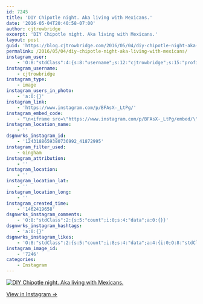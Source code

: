 ```yaml
---
id: 7245
title: 'DIY Chipotle night. Aka living with Mexicans.'
date: '2016-05-04T20:40:58-07:00'
author: cjtrowbridge
excerpt: 'DIY Chipotle night. Aka living with Mexicans.'
layout: post
guid: 'https://blog.cjtrowbridge.com/2016/05/04/diy-chipotle-night-aka-living-with-mexicans/'
permalink: /2016/05/04/diy-chipotle-night-aka-living-with-mexicans/
instagram_user:
    - 'O:8:"stdClass":4:{s:8:"username";s:12:"cjtrowbridge";s:15:"profile_picture";s:96:"https://scontent.cdninstagram.com/t51.2885-19/s150x150/12081186_1759494767611229_280555941_a.jpg";s:2:"id";s:8:"41872995";s:9:"full_name";s:13:"CJ Trowbridge";}'
instagram_username:
    - cjtrowbridge
instagram_type:
    - image
instagram_users_in_photo:
    - 'a:0:{}'
instagram_link:
    - 'https://www.instagram.com/p/BFAsX-_LtPg/'
instagram_embed_code:
    - "\n<iframe src=\"https://www.instagram.com/p/BFAsX-_LtPg/embed/\" width=\"612\" height=\"710\" frameborder=\"0\" scrolling=\"no\" allowtransparency=\"true\" class=\"insta-image-embed\"></iframe>\n"
instagram_location_name:
    - ''
dsgnwrks_instagram_id:
    - '1243188659380736992_41872995'
instagram_filter_used:
    - Gingham
instagram_attribution:
    - ''
instagram_location:
    - ''
instagram_location_lat:
    - ''
instagram_location_long:
    - ''
instagram_created_time:
    - '1462419658'
dsgnwrks_instagram_comments:
    - 'O:8:"stdClass":2:{s:5:"count";i:0;s:4:"data";a:0:{}}'
dsgnwrks_instagram_hashtags:
    - 'a:0:{}'
dsgnwrks_instagram_likes:
    - 'O:8:"stdClass":2:{s:5:"count";i:8;s:4:"data";a:4:{i:0;O:8:"stdClass":4:{s:8:"username";s:18:"joshuaendorsesthis";s:15:"profile_picture";s:97:"https://scontent.cdninstagram.com/t51.2885-19/s150x150/12547602_1674269119516200_1321933542_a.jpg";s:2:"id";s:9:"177561844";s:9:"full_name";s:10:"Joshua Tie";}i:1;O:8:"stdClass":4:{s:8:"username";s:4:"eg57";s:15:"profile_picture";s:87:"https://scontent.cdninstagram.com/t51.2885-19/10326514_698030843590691_2040824823_a.jpg";s:2:"id";s:8:"47444099";s:9:"full_name";s:4:"ERIK";}i:2;O:8:"stdClass":4:{s:8:"username";s:6:"brapho";s:15:"profile_picture";s:96:"https://scontent.cdninstagram.com/t51.2885-19/s150x150/12917889_120060101732927_1413097570_a.jpg";s:2:"id";s:10:"3160572626";s:9:"full_name";s:10:"Brandon P.";}i:3;O:8:"stdClass":4:{s:8:"username";s:13:"serphos_photo";s:15:"profile_picture";s:95:"https://scontent.cdninstagram.com/t51.2885-19/s150x150/12905191_458968157628091_781700751_a.jpg";s:2:"id";s:9:"780193555";s:9:"full_name";s:17:"Gabriel Rodriguez";}}}'
instagram_image_id:
    - '7246'
categories:
    - Instagram
---
```


[![DIY Chipotle night. Aka living with Mexicans.](https://blog.cjtrowbridge.com/wp-content/uploads/2016/05/1462419658-1-1.jpg)](https://www.instagram.com/p/BFAsX-_LtPg/)

[View in Instagram ⇒](https://www.instagram.com/p/BFAsX-_LtPg/)